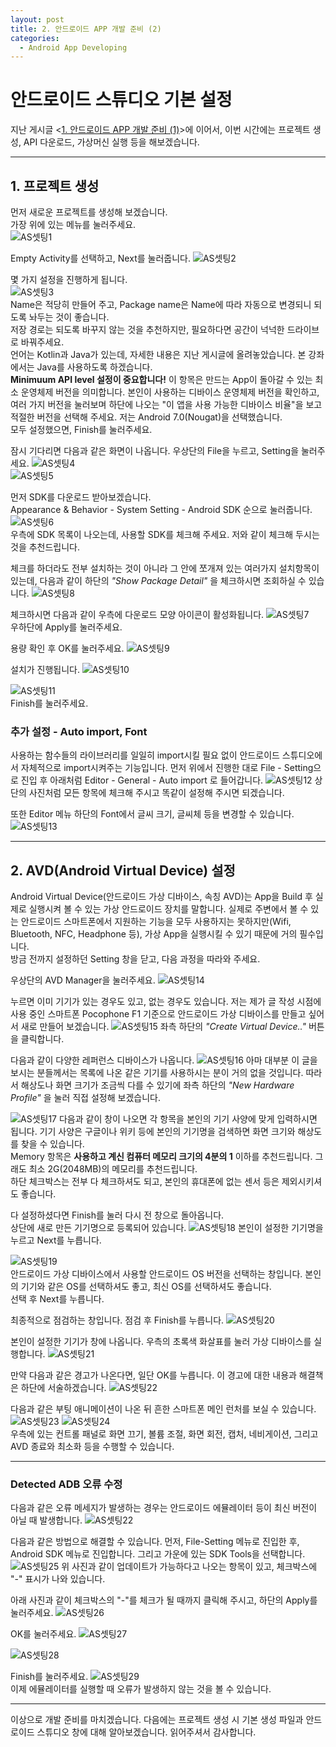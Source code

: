 ```yaml
---
layout: post
title: 2. 안드로이드 APP 개발 준비 (2)
categories:
  - Android App Developing
---
```


# 안드로이드 스튜디오 기본 설정

지난 게시글 <[1. 안드로이드 APP 개발 준비 (1)](http://takeaimk.tk/android%20app%20developing/2019/09/02/(Android-Studio)1.%EA%B0%9C%EB%B0%9C-%EC%A4%80%EB%B9%84(1).html)>에 이어서, 이번 시간에는 프로젝트 생성, API 다운로드, 가상머신 실행 등을 해보겠습니다.

---

## 1. 프로젝트 생성

먼저 새로운 프로젝트를 생성해 보겠습니다.  
가장 위에 있는 메뉴를 눌러주세요.  
![AS셋팅1](https://user-images.githubusercontent.com/44010902/64516527-a06b0980-d329-11e9-941d-498aa2aa4e90.PNG)

Empty Activity를 선택하고, Next를 눌러줍니다.
![AS셋팅2](https://user-images.githubusercontent.com/44010902/64516528-a06b0980-d329-11e9-84f2-6038548cd5ed.PNG)

몇 가지 설정을 진행하게 됩니다.  
![AS셋팅3](https://user-images.githubusercontent.com/44010902/64516530-a06b0980-d329-11e9-8db2-46cb79b6103d.PNG)  
Name은 적당히 만들어 주고, Package name은 Name에 따라 자동으로 변경되니 되도록 놔두는 것이 좋습니다.  
저장 경로는 되도록 바꾸지 않는 것을 추천하지만, 필요하다면 공간이 넉넉한 드라이브로 바꿔주세요.  
언어는 Kotlin과 Java가 있는데, 자세한 내용은 지난 게시글에 올려놓았습니다. 본 강좌에서는 Java를 사용하도록 하겠습니다.  
**Minimuum API level 설정이 중요합니다!** 이 항목은 만드는 App이 돌아갈 수 있는 최소 운영체제 버전을 의미합니다. 본인이 사용하는 디바이스 운영체제 버전을 확인하고, 여러 가지 버전을 눌러보며 하단에 나오는 "이 앱을 사용 가능한 디바이스 비율"을 보고 적절한 버전을 선택해 주세요. 저는 Android 7.0(Nougat)을 선택했습니다.  
모두 설정했으면, Finish를 눌러주세요.

잠시 기다리면 다음과 같은 화면이 나옵니다. 우상단의 File을 누르고, Setting을 눌러주세요.
![AS셋팅4](https://user-images.githubusercontent.com/44010902/64516532-a103a000-d329-11e9-9a85-948ef340b958.PNG)  
![AS셋팅5](https://user-images.githubusercontent.com/44010902/64516535-a103a000-d329-11e9-886d-c00521941df5.PNG)

먼저 SDK를 다운로드 받아보겠습니다.  
Appearance & Behavior - System Setting - Android SDK 순으로 눌러줍니다.
![AS셋팅6](https://user-images.githubusercontent.com/44010902/64516536-a103a000-d329-11e9-89b1-282dbefb1bd2.PNG)  
우측에 SDK 목록이 나오는데, 사용할 SDK를 체크해 주세요. 저와 같이 체크해 두시는 것을 추천드립니다.

체크를 하더라도 전부 설치하는 것이 아니라 그 안에 쪼개져 있는 여러가지 설치항목이 있는데, 다음과 같이 하단의 _"Show Package Detail"_ 을 체크하시면 조회하실 수 있습니다.
![AS셋팅8](https://user-images.githubusercontent.com/44010902/64516539-a19c3680-d329-11e9-8ad7-4ee5f886d459.PNG)

체크하시면 다음과 같이 우측에 다운로드 모양 아이콘이 활성화됩니다.
![AS셋팅7](https://user-images.githubusercontent.com/44010902/64516537-a19c3680-d329-11e9-9cf0-3aeffb4a1617.PNG)  
 우하단에 Apply를 눌러주세요.

용량 확인 후 OK를 눌러주세요.
![AS셋팅9](https://user-images.githubusercontent.com/44010902/64516540-a19c3680-d329-11e9-81dc-e8208e51b84a.PNG)

설치가 진행됩니다.
![AS셋팅10](https://user-images.githubusercontent.com/44010902/64516541-a19c3680-d329-11e9-9337-f993c07d647d.PNG)

![AS셋팅11](https://user-images.githubusercontent.com/44010902/64516543-a234cd00-d329-11e9-8aa5-eb0713ed2585.PNG)  
Finish를 눌러주세요.

### 추가 설정 - Auto import, Font

사용하는 함수들의 라이브러리를 일일히 import시킬 필요 없이 안드로이드 스튜디오에서 자체적으로 import시켜주는 기능입니다. 먼저 위에서 진행한 대로 File - Setting으로 진입 후 아래처럼 Editor - General - Auto import 로 들어갑니다.
![AS셋팅12](https://user-images.githubusercontent.com/44010902/64516544-a234cd00-d329-11e9-97a9-6b063fac5ac1.PNG)
상단의 사진처럼 모든 항목에 체크해 주시고 똑같이 설정해 주시면 되겠습니다.

또한 Editor 메뉴 하단의 Font에서 글씨 크기, 글씨체 등을 변경할 수 있습니다.
![AS셋팅13](https://user-images.githubusercontent.com/44010902/64516546-a234cd00-d329-11e9-86fa-82694ecb8a4b.PNG)

---

## 2. AVD(Android Virtual Device) 설정

Android Virtual Device(안드로이드 가상 디바이스, 속칭 AVD)는 App을 Build 후 실제로 실행시켜 볼 수 있는 가상 안드로이드 장치를 말합니다. 실제로 주변에서 볼 수 있는 안드로이드 스마트폰에서 지원하는 기능을 모두 사용하지는 못하지만(Wifi, Bluetooth, NFC, Headphone 등), 가상 App을 실행시킬 수 있기 때문에 거의 필수입니다.  
방금 전까지 설정하던 Setting 창을 닫고, 다음 과정을 따라와 주세요.

우상단의 AVD Manager을 눌러주세요.
![AS셋팅14](https://user-images.githubusercontent.com/44010902/64516547-a2cd6380-d329-11e9-977b-b5a9fc0e0e40.PNG)

누르면 이미 기기가 있는 경우도 있고, 없는 경우도 있습니다. 저는 제가 글 작성 시점에 사용 중인 스마트폰 Pocophone F1 기준으로 안드로이드 가상 디바이스를 만들고 싶어서 새로 만들어 보겠습니다.
![AS셋팅15](https://user-images.githubusercontent.com/44010902/64516548-a2cd6380-d329-11e9-9fb5-70d35def195f.PNG)
좌측 하단의 _"Create Virtual Device.."_ 버튼을 클릭합니다.

다음과 같이 다양한 레퍼런스 디바이스가 나옵니다.
![AS셋팅16](https://user-images.githubusercontent.com/44010902/64516549-a2cd6380-d329-11e9-9e68-e8b4c9834aee.PNG)
아마 대부분 이 글을 보시는 분들께서는 목록에 나온 같은 기기를 사용하시는 분이 거의 없을 것입니다. 따라서 해상도나 화면 크기가 조금씩 다를 수 있기에 좌측 하단의 _"New Hardware Profile"_ 을 눌러 직접 설정해 보겠습니다.

![AS셋팅17](https://user-images.githubusercontent.com/44010902/64516551-a2cd6380-d329-11e9-976c-9ff89e4b26a8.PNG)
다음과 같이 창이 나오면 각 항목을 본인의 기기 사양에 맞게 입력하시면 됩니다. 기기 사양은 구글이나 위키 등에 본인의 기기명을 검색하면 화면 크기와 해상도를 찾을 수 있습니다.  
Memory 항목은 **사용하고 계신 컴퓨터 메모리 크기의 4분의 1** 이하를 추천드립니다. 그래도 최소 2G(2048MB)의 메모리를 추천드립니다.  
하단 체크박스는 전부 다 체크하셔도 되고, 본인의 휴대폰에 없는 센서 등은 제외시키셔도 좋습니다.

다 설정하셨다면 Finish를 눌러 다시 전 창으로 돌아옵니다.  
상단에 새로 만든 기기명으로 등록되어 있습니다.
![AS셋팅18](https://user-images.githubusercontent.com/44010902/64516552-a365fa00-d329-11e9-87db-fded7b7428db.PNG)
본인이 설정한 기기명을 누르고 Next를 누릅니다.

![AS셋팅19](https://user-images.githubusercontent.com/44010902/64516553-a365fa00-d329-11e9-903c-5dc0a6aa5de7.PNG)  
안드로이드 가상 디바이스에서 사용할 안드로이드 OS 버전을 선택하는 창입니다. 본인의 기기와 같은 OS를 선택하셔도 좋고, 최신 OS를 선택하셔도 좋습니다.  
선택 후 Next를 누릅니다.

최종적으로 점검하는 창입니다. 점검 후 Finish를 누릅니다.
![AS셋팅20](https://user-images.githubusercontent.com/44010902/64516554-a365fa00-d329-11e9-849f-e5f0cc9824e9.PNG)

본인이 설정한 기기가 창에 나옵니다. 우측의 초록색 화살표를 눌러 가상 디바이스를 실행합니다.
![AS셋팅21](https://user-images.githubusercontent.com/44010902/64516555-a3fe9080-d329-11e9-95ad-283ce1e77f98.PNG)

만약 다음과 같은 경고가 나온다면, 일단 OK를 누릅니다. 이 경고에 대한 내용과 해결책은 하단에 서술하겠습니다.
![AS셋팅22](https://user-images.githubusercontent.com/44010902/64516556-a3fe9080-d329-11e9-8113-d6ea522d4001.PNG)

다음과 같은 부팅 애니메이션이 나온 뒤 흔한 스마트폰 메인 런처를 보실 수 있습니다.
![AS셋팅23](https://user-images.githubusercontent.com/44010902/64516558-a3fe9080-d329-11e9-8a92-a3350cf8990c.PNG)
![AS셋팅24](https://user-images.githubusercontent.com/44010902/64516560-a4972700-d329-11e9-848d-c6587160ef1f.PNG)  
우측에 있는 컨트롤 패널로 화면 끄기, 볼륨 조절, 화면 회전, 캡처, 네비게이션, 그리고 AVD 종료와 최소화 등을 수행할 수 있습니다.

---

### Detected ADB 오류 수정

다음과 같은 오류 메세지가 발생하는 경우는 안드로이드 에뮬레이터 등이 최신 버전이 아닐 때 발생합니다.
![AS셋팅22](https://user-images.githubusercontent.com/44010902/64516556-a3fe9080-d329-11e9-8113-d6ea522d4001.PNG)

다음과 같은 방법으로 해결할 수 있습니다. 먼저, File-Setting 메뉴로 진입한 후, Android SDK 메뉴로 진입합니다. 그리고 가운에 있는 SDK Tools을 선택합니다.
![AS셋팅25](https://user-images.githubusercontent.com/44010902/64516561-a4972700-d329-11e9-9544-f2795791faa4.PNG)
위 사진과 같이 업데이트가 가능하다고 나오는 항목이 있고, 체크박스에 "-" 표시가 나와 있습니다.

아래 사진과 같이 체크박스의 "-"를 체크가 될 때까지 클릭해 주시고, 하단의 Apply를 눌러주세요.
![AS셋팅26](https://user-images.githubusercontent.com/44010902/64516562-a4972700-d329-11e9-8595-6d0f78ac0a41.PNG)

OK를 눌러주세요.
![AS셋팅27](https://user-images.githubusercontent.com/44010902/64516563-a4972700-d329-11e9-9424-1b074d884eb0.PNG)

![AS셋팅28](https://user-images.githubusercontent.com/44010902/64516564-a52fbd80-d329-11e9-88ec-942a6338b3d0.PNG)

Finish를 눌러주세요.
![AS셋팅29](https://user-images.githubusercontent.com/44010902/64516565-a52fbd80-d329-11e9-836b-5984f83d6a42.PNG)  
이제 에뮬레이터를 실행할 때 오류가 발생하지 않는 것을 볼 수 있습니다.

---

이상으로 개발 준비를 마치겠습니다. 다음에는 프로젝트 생성 시 기본 생성 파일과 안드로이드 스튜디오 창에 대해 알아보겠습니다.
읽어주셔서 감사합니다.
